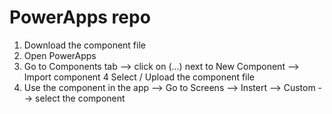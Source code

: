 # PowerApps repo
1) Download the component file
2) Open PowerApps
3) Go to Components tab --> click on (...) next to New Component --> Import component
4 Select / Upload the component file
5) Use the component in the app --> Go to Screens --> Instert --> Custom --> select the component
